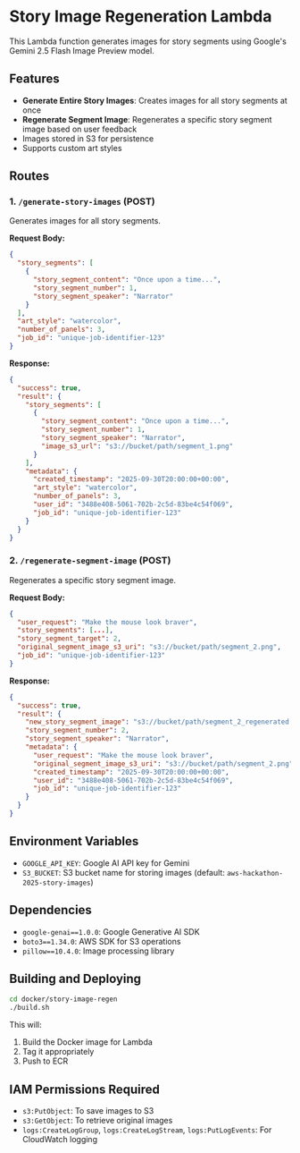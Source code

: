 # Story Image Regeneration Lambda

This Lambda function generates images for story segments using Google's Gemini 2.5 Flash Image Preview model.

## Features

- **Generate Entire Story Images**: Creates images for all story segments at once
- **Regenerate Segment Image**: Regenerates a specific story segment image based on user feedback
- Images stored in S3 for persistence
- Supports custom art styles

## Routes

### 1. `/generate-story-images` (POST)

Generates images for all story segments.

**Request Body:**
```json
{
  "story_segments": [
    {
      "story_segment_content": "Once upon a time...",
      "story_segment_number": 1,
      "story_segment_speaker": "Narrator"
    }
  ],
  "art_style": "watercolor",
  "number_of_panels": 3,
  "job_id": "unique-job-identifier-123"
}
```

**Response:**
```json
{
  "success": true,
  "result": {
    "story_segments": [
      {
        "story_segment_content": "Once upon a time...",
        "story_segment_number": 1,
        "story_segment_speaker": "Narrator",
        "image_s3_url": "s3://bucket/path/segment_1.png"
      }
    ],
    "metadata": {
      "created_timestamp": "2025-09-30T20:00:00+00:00",
      "art_style": "watercolor",
      "number_of_panels": 3,
      "user_id": "3488e408-5061-702b-2c5d-83be4c54f069",
      "job_id": "unique-job-identifier-123"
    }
  }
}
```

### 2. `/regenerate-segment-image` (POST)

Regenerates a specific story segment image.

**Request Body:**
```json
{
  "user_request": "Make the mouse look braver",
  "story_segments": [...],
  "story_segment_target": 2,
  "original_segment_image_s3_uri": "s3://bucket/path/segment_2.png",
  "job_id": "unique-job-identifier-123"
}
```

**Response:**
```json
{
  "success": true,
  "result": {
    "new_story_segment_image": "s3://bucket/path/segment_2_regenerated.png",
    "story_segment_number": 2,
    "story_segment_speaker": "Narrator",
    "metadata": {
      "user_request": "Make the mouse look braver",
      "original_segment_image_s3_uri": "s3://bucket/path/segment_2.png",
      "created_timestamp": "2025-09-30T20:00:00+00:00",
      "user_id": "3488e408-5061-702b-2c5d-83be4c54f069",
      "job_id": "unique-job-identifier-123"
    }
  }
}
```

## Environment Variables

- `GOOGLE_API_KEY`: Google AI API key for Gemini
- `S3_BUCKET`: S3 bucket name for storing images (default: `aws-hackathon-2025-story-images`)

## Dependencies

- `google-genai==1.0.0`: Google Generative AI SDK
- `boto3==1.34.0`: AWS SDK for S3 operations
- `pillow==10.4.0`: Image processing library

## Building and Deploying

```bash
cd docker/story-image-regen
./build.sh
```

This will:
1. Build the Docker image for Lambda
2. Tag it appropriately
3. Push to ECR

## IAM Permissions Required

- `s3:PutObject`: To save images to S3
- `s3:GetObject`: To retrieve original images
- `logs:CreateLogGroup`, `logs:CreateLogStream`, `logs:PutLogEvents`: For CloudWatch logging

